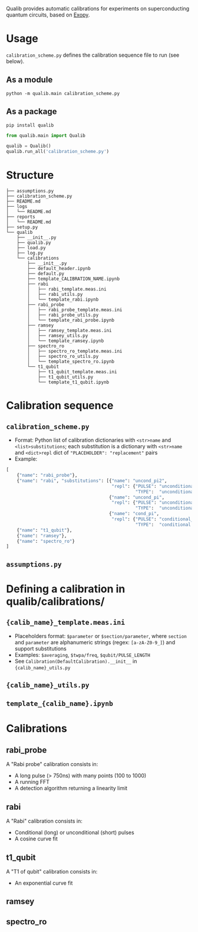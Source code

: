 Qualib provides automatic calibrations for experiments on superconducting quantum circuits, based on [Exopy](https://github.com/Exopy/exopy).

# Usage

`calibration_scheme.py` defines the calibration sequence file to run (see below).

## As a module

```shell
python -m qualib.main calibration_scheme.py
```

## As a package

```shell
pip install qualib
```

```python
from qualib.main import Qualib

qualib = Qualib()
qualib.run_all('calibration_scheme.py')
```

# Structure

```text
├── assumptions.py
├── calibration_scheme.py
├── README.md
├── logs
│   └── README.md
├── reports
│   └── README.md
├── setup.py
└── qualib
    ├── __init__.py
    ├── qualib.py
    ├── load.py
    ├── log.py
    └── calibrations
        ├── __init__.py
        ├── default_header.ipynb
        ├── default.py
        ├── template_CALIBRATION_NAME.ipynb
        ├── rabi
        │   ├── rabi_template.meas.ini
        │   ├── rabi_utils.py
        │   └── template_rabi.ipynb
        ├── rabi_probe
        │   ├── rabi_probe_template.meas.ini
        │   ├── rabi_probe_utils.py
        │   └── template_rabi_probe.ipynb
        ├── ramsey
        │   ├── ramsey_template.meas.ini
        │   ├── ramsey_utils.py
        │   └── template_ramsey.ipynb
        ├── spectro_ro
        │   ├── spectro_ro_template.meas.ini
        │   ├── spectro_ro_utils.py
        │   └── template_spectro_ro.ipynb
        └── t1_qubit
            ├── t1_qubit_template.meas.ini
            ├── t1_qubit_utils.py
            └── template_t1_qubit.ipynb
```

# Calibration sequence

## `calibration_scheme.py`

- Format: Python list of calibration dictionaries with `<str>name` and `<list>substitutions`; each substitution is a dictionary with `<str>name` and `<dict>repl` dict of `"PLACEHOLDER": "replacement"` pairs
- Example:

```python
[
    {"name": "rabi_probe"},
    {"name": "rabi", "substitutions": [{"name": "uncond_pi2",
                                        "repl": {"PULSE": "unconditional_pi2_pulse",
                                                 "TYPE":  "unconditional pi/2 pulse"}},
                                       {"name": "uncond_pi",
                                        "repl": {"PULSE": "unconditional_pi_pulse",
                                                 "TYPE":  "unconditional pi pulse"}},
                                       {"name": "cond_pi",
                                        "repl": {"PULSE": "conditional_pi_pulse",
                                                 "TYPE":  "conditional pi pulse"}}]},
    {"name": "t1_qubit"},
    {"name": "ramsey"},
    {"name": "spectro_ro"}
]
```

## `assumptions.py`

# Defining a calibration in qualib/calibrations/

## `{calib_name}_template.meas.ini`

- Placeholders format: `$parameter` or `$section/parameter`, where `section` and `parameter` are alphanumeric strings (regex: `[a-zA-Z0-9_]`) and support substitutions
- Examples: `$averaging`, `$twpa/freq`, `$qubit/PULSE_LENGTH`
- See `Calibration(DefaultCalibration).__init__` in `{calib_name}_utils.py`

## `{calib_name}_utils.py`

## `template_{calib_name}.ipynb`

# Calibrations

## rabi_probe

A "Rabi probe" calibration consists in:

- A long pulse (> 750ns) with many points (100 to 1000)
- A running FFT
- A detection algorithm returning a linearity limit

## rabi

A "Rabi" calibration consists in:

- Conditional (long) or unconditional (short) pulses
- A cosine curve fit

## t1_qubit

A "T1 of qubit" calibration consists in:

- An exponential curve fit

## ramsey

## spectro_ro
